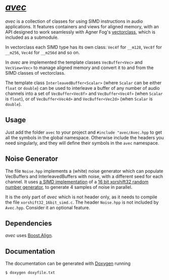 # [*avec*](https://github.com/unevens/avec)

*avec* is a collection of classes for using SIMD instructions in audio applications. 
It features containers and views for aligned memory, with an API designed to work seamlessly with Agner Fog's [vectorclass](https://github.com/vectorclass/version2), which is included as a submodule.

In vectorclass each SIMD type has its own class: `Vec4f` for `__m128`, `Vec8f` for `__m256`, `Vec4d` for `__m256d` and so on.

In *avec* are implemented the template classes `VecBuffer<Vec>` and `VecView<Vec>` to manage aligned memory and convert it to and from the SIMD classes of vectorclass.

The template class `InterleavedBuffer<Scalar>` (where `Scalar` can be either `float` or `double`) can be used to interleave a buffer of any number of audio channels into a set of `VecBuffer<Vec8f>` and `VecBuffer<Vec4f>` (when `Scalar` is `float`), or of `VecBuffer<Vec4d>` and `VecBuffer<Vec2d>` (when `Scalar` is `double`). 

## Usage

Just add the folder `avec` to your project and `#include "avec/Avec.hpp` to get all the symbols in the global namespace. Otherwise include the headers you need singularly, and they will define their symbols in the `avec` namespace.

## Noise Generator

The file `Noise.hpp` implements a (white) noise generator which can populate VecBuffers and InterleavedBuffers with noise, with a different seed for each channel.
It uses [a SIMD implementation](https://github.com/unevens/xorshift32_16bit_simd) of a [16 bit xorshift32 random number generator](https://b2d-f9r.blogspot.com/2010/08/16-bit-xorshift-rng-now-with-more.html
), to generate 4 samples of noise in parallel. 

It is the only part of *avec* which is not header only, as it needs to compile the file `xorshift32_16bit_simd.c`.
The header `Noise.hpp` is not included by `Avec.hpp`. Consider it an optional feature.

## Dependencies

*avec* uses [Boost.Align](https://www.boost.org/doc/libs/1_71_0/doc/html/align.html). 

## Documentation

The documentation can be generated with [Doxygen](http://doxygen.nl/) running

```bash
$ doxygen doxyfile.txt
```
